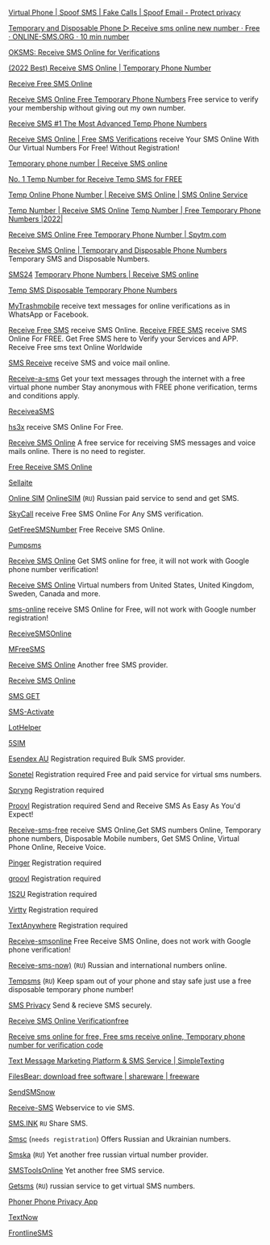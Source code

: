 
[Virtual Phone | Spoof SMS | Fake Calls | Spoof Email - Protect privacy](https://www.spoofbox.com/)

[Temporary and Disposable Phone ▷ Receive sms online new number · Free · ONLINE-SMS.ORG · 10 min number](https://online-sms.org/)

[OKSMS: Receive SMS Online for Verifications](https://oksms.org/)

[(2022 Best) Receive SMS Online | Temporary Phone Number](https://mytempsms.com/)

[Receive Free SMS Online](https://freesmscenter.com/)

[Receive SMS Online Free Temporary Phone Numbers](https://www.receivesms.org/)
Free service to verify your membership without giving out my own number.

[Receive SMS #1 The Most Advanced Temp Phone Numbers](https://receivesms.one/)

[Receive SMS Online | Free SMS Verifications](https://www.receivesms.co/)
receive Your SMS Online With Our Virtual Numbers For Free! Without Registration!

[Temporary phone number | Receive SMS online](https://receivesms.cc/)

[No. 1 Temp Number for Receive Temp SMS for FREE](https://tempsmss.com/)

[Temp Online Phone Number | Receive SMS Online | SMS Online Service](https://www.temp-phone-number.com/)

[Temp Number | Receive SMS Online](https://temp-number.org/)
[Temp Number | Free Temporary Phone Numbers |2022|](https://temp-number.com/)

[Receive SMS Online Free Temporary Phone Number | Spytm.com](https://spytm.com/)

[Receive SMS Online | Temporary and Disposable Phone Numbers](https://smsreceivefree.com/)
Temporary SMS and Disposable Numbers.

[SMS24](https://sms24.me/)
[Temporary Phone Numbers | Receive SMS online](https://sms24.me/en)

[Temp SMS Disposable Temporary Phone Numbers](https://temp-sms.org/)

[MyTrashmobile](https://www.mytrashmobile.com/)
receive text messages for online verifications as in WhatsApp or Facebook.

[Receive Free SMS](https://receivefreesms.net/)
receive SMS Online.
[Receive FREE SMS](http://receivefreesms.com/)
receive SMS Online For FREE. Get Free SMS here to Verify your Services and APP. Receive Free sms text Online Worldwide

[SMS Receive](https://sms-receive.net/)
receive SMS and voice mail online.

[Receive-a-sms](http://receive-a-sms.com)
Get your text messages through the internet with a free virtual phone number Stay anonymous with FREE phone verification, terms and conditions apply.

[ReceiveaSMS](https://www.receiveasms.com/)

[hs3x](https://hs3x.com/)
receive SMS Online For Free.

[Receive SMS Online](https://receivesmsonline.com/)
A free service for receiving SMS messages and voice mails online. There is no need to register.

[Free Receive SMS Online](http://freereceivesmsonline.com/)

[Sellaite](https://sellaite.com/)

[Online SIM](http://onlinesim.ru)
[OnlineSIM](https://onlinesim.ru/en/)
(`RU`) Russian paid service to send and get SMS.

[SkyCall](https://freevirtualnumber.skycallbd.com/)
receive Free SMS Online For Any SMS verification.

[GetFreeSMSNumber](https://getfreesmsnumber.com/)
Free Receive SMS Online.

[Pumpsms](http://pumpsms.com/)

[Receive SMS Online](https://receivesmsonline.in/)
Get SMS online for free, it will not work with Google phone number verification!

[Receive SMS Online](https://www.receivesmsonline.net/)
Virtual numbers from United States, United Kingdom, Sweden, Canada and more.

[sms-online](https://sms-online.co/receive-free-sms)
receive SMS Online for Free, will not work with Google number registration!

[ReceiveSMSOnline](https://receivesmsonline.me/)

[MFreeSMS](https://mfreesms.com/)

[Receive SMS Online](http://receive-sms-online.com/)
Another free SMS provider.

[Receive SMS Online](https://receive-sms-online.info/)

[SMS GET](https://smsget.net/)

[SMS-Activate](https://sms-activate.org/)

[LotHelper](http://www.lothelper.com/)

[5SIM](https://5sim.net/)

[Esendex AU](https://www.esendex.com.au/)
Registration required
Bulk SMS provider.

[Sonetel](https://sonetel.com/)
Registration required
Free and paid service for virtual sms numbers.

[Spryng](https://www.spryng.nl/en/)
Registration required

[Proovl](https://www.proovl.com/)
Registration required
Send and Receive SMS As Easy As You'd Expect!

[Receive-sms-free](http://Receive-sms-free.com)
receive SMS Online,Get SMS numbers Online, Temporary phone numbers, Disposable Mobile numbers, Get SMS Online, Virtual Phone Online, Receive Voice.

[Pinger](https://www.pinger.com/)
Registration required

[groovl](https://www.groovl.com/)
Registration required

[1S2U](https://1s2u.com/)
Registration required

[Virtty](https://virtty.com/)
Registration required

[TextAnywhere](https://www.textanywhere.com/)
Registration required

[Receive-smsonline](http://Receive-smsonline.net)
Free Receive SMS Online, does not work with Google phone verification!

[Receive-sms-now)](http://receive-sms-now.com)
(`RU`) Russian and international numbers online.

[Tempsms](http://Tempsms.ru)
(`RU`) Keep spam out of your phone and stay safe just use a free disposable temporary phone number!

[SMS Privacy](https://smsprivacy.org/)
Send & recieve SMS securely.

[Receive SMS Online Verificationfree](https://verificationfree.com/)

[Receive sms online for free, Free sms receive online, Temporary phone number for verification code](https://temporary-phone-number.com/)

[Text Message Marketing Platform & SMS Service | SimpleTexting](https://simpletexting.com/homepage-b/)

[FilesBear: download free software | shareware | freeware](https://filesbear.com/)

[SendSMSnow](https://www.sendsmsnow.com/)

[Receive-SMS](https://receive-sms.com/)
Webservice to vie SMS.

[SMS.INK](https://sms.ink/)
`RU` Share SMS.

[Smsc](https://smsc.ru/)
(`needs registration`) Offers Russian and Ukrainian numbers.

[Smska](https://smska.us)
(`RU`) Yet another free russian virtual number provider.

[SMSToolsOnline](https://smstools.online/)
Yet another free SMS service.

[Getsms](http://getsms.org)
(`RU`) russian service to get virtual SMS numbers.

[Phoner Phone Privacy App](https://phonerapp.com/)

[TextNow](https://textnow.com/)

[FrontlineSMS](https://www.frontlinesms.com/)
